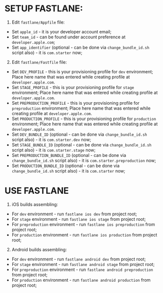 # SETUP FASTLANE:

1. Edit `fastlane/Appfile` file:

- Set `apple_id` - it is your developer account email;
- Set `team_id` - can be found under account preference at `developer.apple.com`;
- Set `app_identifier` (optional - can be done via `change_bundle_id.sh` script also) - it is `com.starter` now;

2. Edit `fastlane/Fastfile` file:

- Set `DEV_PROFILE` - this is your provisioning profile for `dev` environment; Place here name that was entered while creating profile at `developer.apple.com`.
- Set `STAGE_PROFILE` - this is your provisioning profile for `stage` environment; Place here name that was entered while creating profile at `developer.apple.com`.
- Set `PREPRODUCTION_PROFILE` - this is your provisioning profile for `preproduction` environment; Place here name that was entered while creating profile at `developer.apple.com`.
- Set `PRODUCTION_PROFILE` - this is your provisioning profile for `production` environment; Place here name that was entered while creating profile at `developer.apple.com`.
- Set `DEV_BUNDLE_ID` (optional - can be done via `change_bundle_id.sh` script also) - it is `com.starter.dev` now;
- Set `STAGE_BUNDLE_ID` (optional - can be done via `change_bundle_id.sh` script also) - it is `com.starter.stage` now;
- Set `PREPRODUCTION_BUNDLE_ID` (optional - can be done via `change_bundle_id.sh` script also) - it is `com.starter.preproduction` now;
- Set `PRODUCTION_BUNDLE_ID` (optional - can be done via `change_bundle_id.sh` script also) - it is `com.starter` now;

# USE FASTLANE

1. iOS builds assembling:

- For `dev` environment - run `fastlane ios dev` from project root;
- For `stage` environment - run `fastlane ios stage` from project root;
- For `preproduction` environment - run `fastlane ios preproduction` from project root;
- For `production` environment - run `fastlane ios production` from project root;

2. Android builds assembling:

- For `dev` environment - run `fastlane android dev` from project root;
- For `stage` environment - run `fastlane android stage` from project root;
- For `preproduction` environment - run `fastlane android preproduction` from project root;
- For `production` environment - run `fastlane android production` from project root;